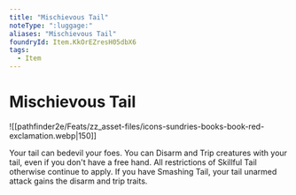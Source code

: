 ```yaml
---
title: "Mischievous Tail"
noteType: ":luggage:"
aliases: "Mischievous Tail"
foundryId: Item.KkOrEZresH05dbX6
tags:
  - Item
---
```


# Mischievous Tail
![[pathfinder2e/Feats/zz_asset-files/icons-sundries-books-book-red-exclamation.webp|150]]

Your tail can bedevil your foes. You can Disarm and Trip creatures with your tail, even if you don't have a free hand. All restrictions of Skillful Tail otherwise continue to apply. If you have Smashing Tail, your tail unarmed attack gains the disarm and trip traits.
